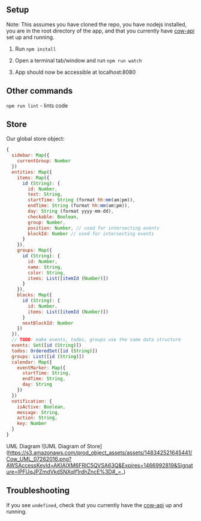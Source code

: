 ## Setup
Note: This assumes you have cloned the repo, you have nodejs installed, you are in the root directory of the app,
and that you currently have [cow-api](https://github.com/joewang704/cow-api) set up and running.

1) Run `npm install`

2) Open a terminal tab/window and run `npm run watch`

3) App should now be accessible at localhost:8080

## Other commands

`npm run lint` - lints code

## Store

Our global store object:

```javascript
{
  sidebar: Map({
    currentGroup: Number
  })
  entities: Map({
    items: Map({
      id (String): {
        id: Number,
        text: String,
        startTime: String (format hh:mm(am|pm)),
        endTime: String (format hh:mm(am|pm)),
        day: String (format yyyy-mm-dd),
        checkable: Boolean,
        group: Number,
        position: Number, // used for intersecting events
        blockId: Number // used for intersecting events
      }
    }),
    groups: Map({
      id (String): {
        id: Number,
        name: String,
        color: String,
        items: List([itemId (Number)])
      }
    }),
    blocks: Map({
      id (String): {
        id: Number,
        items: List([itemId (Number)])
      }
      nextBlockId: Number
    })
  }),
  // TODO: make events, todos, groups use the same data structure
  events: Set([id (String)])
  todos: OrderedSet([id (String)])
  groups: List([id (String)])
  calendar: Map({
    eventMarker: Map({
      startTime: String,
      endTime: String,
      day: String
    })
  })
  notification: {
    isActive: Boolean,
    message: String,
    action: String,
    key: Number
  }
}
```

UML Diagram
![UML Diagram of Store]
(https://s3.amazonaws.com/prod_object_assets/assets/148342521645441/Cow_UML_07262016.png?AWSAccessKeyId=AKIAIXM6FRIC5QVSA63Q&Expires=1466992819&Signature=lPFUqJPZmdVkdSNXqlf1rdhZncE%3D#_=_)

## Troubleshooting

If you see `undefined`, check that you currently have the [cow-api](https://github.com/joewang704/cow-api) up and running.
